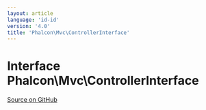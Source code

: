 ```yaml
---
layout: article
language: 'id-id'
version: '4.0'
title: 'Phalcon\Mvc\ControllerInterface'
---
```


# Interface **Phalcon\Mvc\ControllerInterface**

<a href="https://github.com/phalcon/cphalcon/tree/v3.4.0/phalcon/mvc/controllerinterface.zep" class="btn btn-default btn-sm">Source on GitHub</a>
